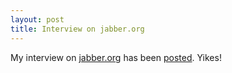 ```yaml
---
layout: post
title: Interview on jabber.org
---
```



My interview on [jabber.org](http://www.jabber.org/) has been [posted](http://www.jabber.org/people/interviews/dj.html). Yikes!


